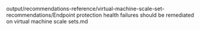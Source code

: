 output/recommendations-reference/virtual-machine-scale-set-recommendations/Endpoint protection health failures should be remediated on virtual machine scale sets.md